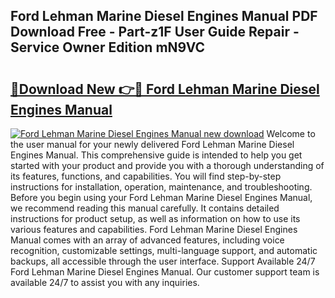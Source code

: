 ## Ford Lehman Marine Diesel Engines Manual PDF Download Free - Part-z1F User Guide Repair - Service Owner Edition mN9VC

# <h2><a href="http://bc84193.oget.top/?id=Ford+Lehman+Marine+Diesel+Engines+Manual">🔗Download New 👉🔴 Ford Lehman Marine Diesel Engines Manual</a></h2>

[![Ford Lehman Marine Diesel Engines Manual new download](https://i.imgur.com/5g1atiW.png)](http://bc84193.oget.top/?id=Ford+Lehman+Marine+Diesel+Engines+Manual)
Welcome to the user manual for your newly delivered Ford Lehman Marine Diesel Engines Manual. This comprehensive guide is intended to help you get started with your product and provide you with a thorough understanding of its features, functions, and capabilities. You will find step-by-step instructions for installation, operation, maintenance, and troubleshooting. Before you begin using your Ford Lehman Marine Diesel Engines Manual, we recommend reading this manual carefully. It contains detailed instructions for product setup, as well as information on how to use its various features and capabilities. Ford Lehman Marine Diesel Engines Manual comes with an array of advanced features, including voice recognition, customizable settings, multi-language support, and automatic backups, all accessible through the user interface. Support Available 24/7 Ford Lehman Marine Diesel Engines Manual. Our customer support team is available 24/7 to assist you with any inquiries.
